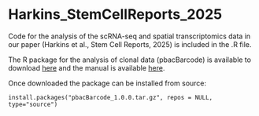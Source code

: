 # Harkins_StemCellReports_2025


Code for the analysis of the scRNA-seq and spatial transcriptomics data in our paper (Harkins et al., Stem Cell Reports, 2025) is included in the .R file.

The R package for the analysis of clonal data (pbacBarcode) is available to download [here](https://www.dropbox.com/scl/fi/3juxnv2uat5rw2t6qztcd/pbacBarcode_1.0.0.tar.gz?rlkey=0fawalk5uyqxkt7w82n80f5p2&st=ree2fogd&dl=1) and the manual is available [here](https://www.dropbox.com/scl/fi/dm68pjdxwtmoa5stbmyom/Manual-for-R-Package-pbacBarcode.pdf?rlkey=gab2v59wwlysswjzi1wecdzso&st=to4417jn&dl=1).

Once downloaded the package can be installed from source:

```
install.packages("pbacBarcode_1.0.0.tar.gz", repos = NULL, type="source")

```
